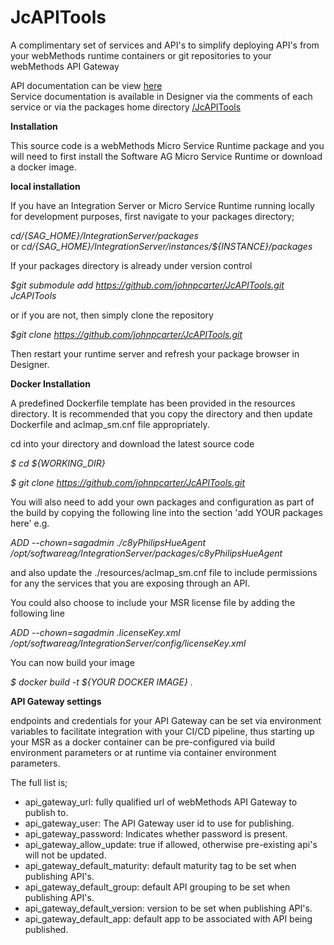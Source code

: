# JcAPITools

A complimentary set of services and API's to simplify deploying API's from your webMethods runtime containers or git repositories to your webMethods API Gateway

API documentation can be view [here](https://raw.githack.com/johnpcarter/JcAPITools/main/pub/index.html)  
Service documentation is available in Designer via the comments of each service or via the packages home directory [/JcAPITools](http://localhost:5555/JcAPITools/services.dsp)

**Installation**

This source code is a webMethods Micro Service Runtime package and you will need to first install the Software AG Micro Service Runtime or download a docker image.

**local installation**

If you have an Integration Server or Micro Service Runtime running locally for development purposes, first navigate to your packages directory;

*$cd /${SAG_HOME}/IntegrationServer/packages*  
or
*$cd /${SAG_HOME}/IntegrationServer/instances/${INSTANCE}/packages*  

If your packages directory is already under version control

*$git submodule add https://github.com/johnpcarter/JcAPITools.git JcAPITools*  

or if you are not, then simply clone the repository

*$git clone https://github.com/johnpcarter/JcAPITools.git*  

Then restart your runtime server and refresh your package browser in Designer.

**Docker Installation**

A predefined Dockerfile template has been provided in the resources directory. It is recommended that you copy the directory
and then update Dockerfile and aclmap_sm.cnf file appropriately.

cd into your directory and download the latest source code

*$ cd ${WORKING_DIR}*  

*$ git clone https://github.com/johnpcarter/JcAPITools.git*  

You will also need to add your own packages and configuration as part of the build by copying the following line into the section 'add YOUR packages here'
e.g.

*ADD --chown=sagadmin ./c8yPhilipsHueAgent /opt/softwareag/IntegrationServer/packages/c8yPhilipsHueAgent*  

and also update the ./resources/aclmap_sm.cnf file to include permissions for any the services that you are exposing through an API.

You could also choose to include your MSR license file by adding the following line

*ADD --chown=sagadmin .licenseKey.xml /opt/softwareag/IntegrationServer/config/licenseKey.xml*  

You can now build your image

*$ docker build -t ${YOUR DOCKER IMAGE} .*  

**API Gateway settings**

endpoints and credentials for your API Gateway can be set via environment variables to facilitate integration with your CI/CD pipeline, thus starting up your MSR as a docker container can
be pre-configured via build environment parameters or at runtime via container environment parameters. 

The full list is;
- api_gateway_url: fully qualified url of webMethods API Gateway to publish to.
- api_gateway_user: The API Gateway user id to use for publishing.
- api_gateway_password: Indicates whether password is present.
- api_gateway_allow_update: true if allowed, otherwise pre-existing api's will not be updated.
- api_gateway_default_maturity: default maturity tag to be set when publishing API's.
- api_gateway_default_group: default API grouping to be set when publishing API's.
- api_gateway_default_version: version to be set when publishing API's.
- api_gateway_default_app: default app to be associated with API being published.
